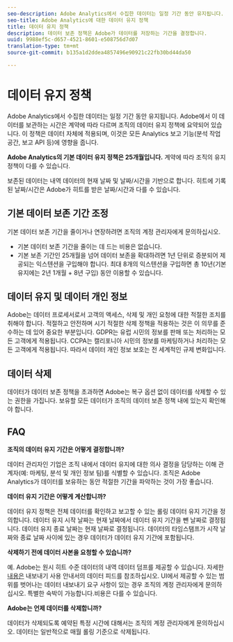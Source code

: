 ```yaml
---
seo-description: Adobe Analytics에서 수집한 데이터는 일정 기간 동안 유지됩니다. Adobe에서 이 데이터를 보관하는 시간은 계약에 따라 다르며 조직의 데이터 유지 정책에 요약되어 있습니다.
seo-title: Adobe Analytics에 대한 데이터 유지 정책
title: 데이터 유지 정책
description: 데이터 보존 정책은 Adobe가 데이터를 저장하는 기간을 결정합니다.
uuid: 9988ef5c-d657-4521-8601-e508756d7d07
translation-type: tm+mt
source-git-commit: b135a1d2ddea4857496e90921c22fb30bd44da50

---
```



# 데이터 유지 정책

Adobe Analytics에서 수집한 데이터는 일정 기간 동안 유지됩니다. Adobe에서 이 데이터를 보관하는 시간은 계약에 따라 다르며 조직의 데이터 유지 정책에 요약되어 있습니다. 이 정책은 데이터 자체에 적용되며, 이것은 모든 Analytics 보고 기능(분석 작업 공간, 보고 API 등)에 영향을 줍니다.

**Adobe Analytics의 기본 데이터 유지 정책은 25개월입니다.** 계약에 따라 조직의 유지 정책이 다를 수 있습니다.

보존된 데이터는 내역 데이터의 현재 날짜 및 날짜/시간을 기반으로 합니다. 히트에 기록된 날짜/시간은 Adobe가 히트를 받은 날짜/시간과 다를 수 있습니다.

## 기본 데이터 보존 기간 조정

기본 데이터 보존 기간을 줄이거나 연장하려면 조직의 계정 관리자에게 문의하십시오.

* 기본 데이터 보존 기간을 줄이는 데 드는 비용은 없습니다.
* 기본 보존 기간인 25개월을 넘어 데이터 보존을 확대하려면 1년 단위로 증분되어 제공되는 익스텐션을 구입해야 합니다. 최대 8개의 익스텐션을 구입하면 총 10년(기본 유지에는 2년 1개월 + 8년 구입) 동안 이용할 수 있습니다.

## 데이터 유지 및 데이터 개인 정보

Adobe는 데이터 프로세서로서 고객의 액세스, 삭제 및 개인 요청에 대한 적절한 조치를 취해야 합니다. 적절하고 안전하며 시기 적절한 삭제 정책을 적용하는 것은 이 의무를 준수하는 데 있어 중요한 부분입니다. GDPR는 유럽 시민의 정보를 판매 또는 처리하는 모든 고객에게 적용됩니다. CCPA는 캘리포니아 시민의 정보를 마케팅하거나 처리하는 모든 고객에게 적용됩니다. 따라서 데이터 개인 정보 보호는 전 세계적인 규제 변화입니다.

## 데이터 삭제

데이터가 데이터 보존 정책을 초과하면 Adobe는 복구 옵션 없이 데이터를 삭제할 수 있는 권한을 가집니다. 보유할 모든 데이터가 조직의 데이터 보존 정책 내에 있는지 확인해야 합니다.

## FAQ

**조직의 데이터 유지 기간은 어떻게 결정합니까?**

데이터 관리자인 기업은 조직 내에서 데이터 유지에 대한 의사 결정을 담당하는 이해 관계자(예: 마케팅, 분석 및 개인 정보 팀)를 식별할 수 있습니다. 조직은 Adobe Analytics가 데이터를 보유하는 동안 적절한 기간을 파악하는 것이 가장 좋습니다.

**데이터 유지 기간은 어떻게 계산합니까?**

데이터 유지 정책은 전체 데이터를 확인하고 보고할 수 있는 롤링 데이터 유지 기간을 정의합니다. 데이터 유지 시작 날짜는 현재 날짜에서 데이터 유지 기간을 뺀 날짜로 결정됩니다. 데이터 유지 종료 날짜는 현재 날짜로 결정됩니다. 데이터의 타임스탬프가 시작 날짜와 종료 날짜 사이에 있는 경우 데이터가 데이터 유지 기간에 포함됩니다.

**삭제하기 전에 데이터 사본을 요청할 수 있습니까?**

예. Adobe는 원시 히트 수준 데이터의 내역 데이터 덤프를 제공할 수 있습니다. 자세한 [내용은](../export/analytics-data-feed/c-getstarted/data-feed-overview.md) 내보내기 사용 안내서의 데이터 피드를 참조하십시오. UI에서 제공할 수 있는 범위를 벗어나는 데이터 내보내기 요구 사항이 있는 경우 조직의 계정 관리자에게 문의하십시오. 특별한 숙박이 가능합니다.비용은 다를 수 있습니다.

**Adobe는 언제 데이터를 삭제합니까?**

데이터가 삭제되도록 예약된 특정 시간에 대해서는 조직의 계정 관리자에게 문의하십시오. 데이터는 일반적으로 매월 롤링 기준으로 삭제됩니다.
